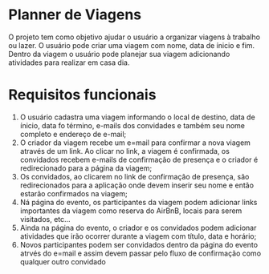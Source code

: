# Planner de Viagens

O projeto tem como objetivo ajudar o usuário a organizar viagens à trabalho ou lazer. O usuário pode criar uma viagem com nome, data de ínicio e fim. Dentro da viagem o usuário pode planejar sua viagem adicionando atividades para realizar em casa dia.


# Requisitos funcionais
1. O usuário cadastra uma viagem informando o local de destino, data de ínicio, data fo término, e-mails dos convidades e também seu nome completo e endereço de e-mail;
2. O criador da viagem recebe um e=mail para confirmar a nova viagem através de um link. Ao clicar no link, a viagem é confirmada, os convidados recebem e-mails de confirmação de presença e o criador é redirecionado para a página da viagem;
3. Os convidados, ao clicarem no link de confirmação de presença, são redirecionados para a aplicação onde devem inserir seu nome e então estarão confirmados na viagem;
4. Ná página do evento, os participantes da viagem podem adicionar links importantes da viagem como reserva do AirBnB, locais para serem visitados, etc...
5. Ainda na página do evento, o criador e os convidados podem adicionar atividades que irão ocorrer durante a viagem com título, data e horário;
6. Novos participantes podem ser convidados dentro da página do evento atrvés do e=mail e assim devem passar pelo fluxo de confirmação como qualquer outro convidado
